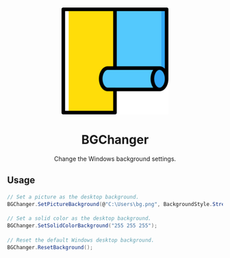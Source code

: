 <p align="center">
  <a href="https://github.com/lanzorg/bgchanger">
    <img height="250" src="./logo.svg" alt="logo">
  </a>
</p>

<h1 align="center">BGChanger</h1>

<p align="center">Change the Windows background settings.</p>

## Usage

```cs
// Set a picture as the desktop background.
BGChanger.SetPictureBackground(@"C:\Users\bg.png", BackgroundStyle.Stretch, "255 255 255");

// Set a solid color as the desktop background.
BGChanger.SetSolidColorBackground("255 255 255");

// Reset the default Windows desktop background.
BGChanger.ResetBackground();
```